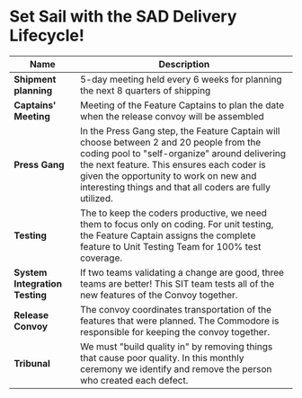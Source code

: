 # Set Sail with the SAD Delivery Lifecycle!

 | Name                           | Description                                                                                                                                                                                                                                                                               |
 |--------------------------------|-------------------------------------------------------------------------------------------------------------------------------------------------------------------------------------------------------------------------------------------------------------------------------------------|
 | **Shipment planning**          | 5-day meeting held every 6 weeks for planning the next 8 quarters of shipping                                                                                                                                                                                                             |
 | **Captains' Meeting**          | Meeting of the Feature Captains to plan the date when the release convoy will be assembled                                                                                                                                                                                                |
 | **Press Gang**                 | In the Press Gang step, the Feature Captain will choose between 2 and 20 people from the coding pool to "self-organize" around delivering the next feature. This ensures each coder is given the opportunity to work on new and interesting things and that all coders are fully utilized. |
 | **Testing**               | The to keep the coders productive, we need them to focus only on coding. For unit testing, the Feature Captain assigns the complete feature to Unit Testing Team for 100% test coverage.                                                                                                                                                                                              |
 | **System Integration Testing** | If two teams validating a change are good, three teams are better! This SIT team tests all of the new features of the Convoy together.                                               |
 | **Release Convoy**             | The convoy coordinates transportation of the features that were planned. The Commodore is responsible for keeping the convoy together.                                                                                                                                                  |
 | **Tribunal**                   | We must "build quality in" by removing things that cause poor quality. In this monthly ceremony we identify and remove the person who created each defect.                                                                                                                                |

